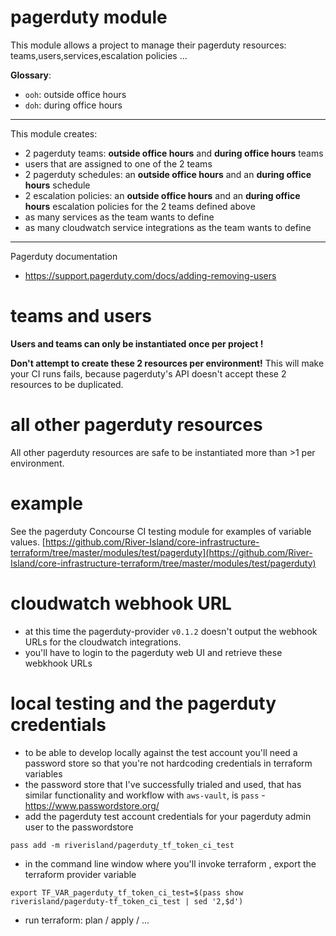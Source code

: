 # pagerduty module
This module allows a project to manage their pagerduty resources: teams,users,services,escalation policies ...

**Glossary**:
- `ooh`: outside office hours
- `doh`: during office hours

---
This module creates:
- 2 pagerduty teams: **outside office hours** and **during office hours** teams
- users that are assigned to one of the 2 teams
- 2 pagerduty schedules: an **outside office hours** and an **during office hours** schedule
- 2 escalation policies: an **outside office hours** and an **during office hours** escalation policies for the 2 teams defined above
- as many services as the team wants to define
- as many cloudwatch service integrations as the team wants to define

---


Pagerduty documentation
- https://support.pagerduty.com/docs/adding-removing-users

# teams and users
**Users and teams can only be instantiated once per project !**

**Don't attempt to create these 2 resources per environment!** This will make your CI runs fails, because pagerduty's API doesn't accept these 2 resources to be duplicated.

# all other pagerduty resources
All other pagerduty resources are safe to be instantiated more than >1 per environment.

# example
See the pagerduty Concourse CI testing module for examples of variable values.
[https://github.com/River-Island/core-infrastructure-terraform/tree/master/modules/test/pagerduty](https://github.com/River-Island/core-infrastructure-terraform/tree/master/modules/test/pagerduty)

# cloudwatch webhook URL
- at this time the pagerduty-provider `v0.1.2` doesn't output the webhook URLs for the cloudwatch integrations.
- you'll have to login to the pagerduty web UI and retrieve these webkhook URLs

# local testing and the pagerduty credentials
- to be able to develop locally against the test account you'll need a password store so that you're not hardcoding credentials in terraform variables
- the password store that I've successfully trialed and used, that has similar functionality and workflow with `aws-vault`,  is `pass` - https://www.passwordstore.org/
- add the pagerduty test account credentials for your pagerduty admin user to the passwordstore
```
pass add -m riverisland/pagerduty_tf_token_ci_test
```
- in the command line window where you'll invoke terraform , export the terraform provider variable
```
export TF_VAR_pagerduty_tf_token_ci_test=$(pass show riverisland/pagerduty-tf_token_ci_test | sed '2,$d')
```
- run terraform: plan / apply / ...
